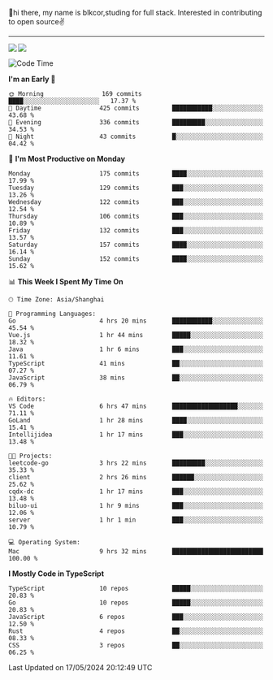 👋hi there, my name is blkcor,studing for full stack.
Interested in contributing to open source✌️

<hr/>

![](https://github-readme-stats.vercel.app/api?username=blkcor)
<a href="https://github.com/blkcor/github-readme-stats">
    <img align="left" src="https://github-readme-stats.vercel.app/api/top-langs/?username=blkcor&hide=jupyter%20notebook,shaderlab,tex,c%23&langs_count=9" />
</a>


<!--START_SECTION:waka-->
![Code Time](http://img.shields.io/badge/Code%20Time-1%2C053%20hrs%2035%20mins-blue)

**I'm an Early 🐤** 

```text
🌞 Morning                169 commits         ████░░░░░░░░░░░░░░░░░░░░░   17.37 % 
🌆 Daytime                425 commits         ███████████░░░░░░░░░░░░░░   43.68 % 
🌃 Evening                336 commits         █████████░░░░░░░░░░░░░░░░   34.53 % 
🌙 Night                  43 commits          █░░░░░░░░░░░░░░░░░░░░░░░░   04.42 % 
```
📅 **I'm Most Productive on Monday** 

```text
Monday                   175 commits         ████░░░░░░░░░░░░░░░░░░░░░   17.99 % 
Tuesday                  129 commits         ███░░░░░░░░░░░░░░░░░░░░░░   13.26 % 
Wednesday                122 commits         ███░░░░░░░░░░░░░░░░░░░░░░   12.54 % 
Thursday                 106 commits         ███░░░░░░░░░░░░░░░░░░░░░░   10.89 % 
Friday                   132 commits         ███░░░░░░░░░░░░░░░░░░░░░░   13.57 % 
Saturday                 157 commits         ████░░░░░░░░░░░░░░░░░░░░░   16.14 % 
Sunday                   152 commits         ████░░░░░░░░░░░░░░░░░░░░░   15.62 % 
```


📊 **This Week I Spent My Time On** 

```text
🕑︎ Time Zone: Asia/Shanghai

💬 Programming Languages: 
Go                       4 hrs 20 mins       ███████████░░░░░░░░░░░░░░   45.54 % 
Vue.js                   1 hr 44 mins        █████░░░░░░░░░░░░░░░░░░░░   18.32 % 
Java                     1 hr 6 mins         ███░░░░░░░░░░░░░░░░░░░░░░   11.61 % 
TypeScript               41 mins             ██░░░░░░░░░░░░░░░░░░░░░░░   07.27 % 
JavaScript               38 mins             ██░░░░░░░░░░░░░░░░░░░░░░░   06.79 % 

🔥 Editors: 
VS Code                  6 hrs 47 mins       ██████████████████░░░░░░░   71.11 % 
GoLand                   1 hr 28 mins        ████░░░░░░░░░░░░░░░░░░░░░   15.41 % 
Intellijidea             1 hr 17 mins        ███░░░░░░░░░░░░░░░░░░░░░░   13.48 % 

🐱‍💻 Projects: 
leetcode-go              3 hrs 22 mins       █████████░░░░░░░░░░░░░░░░   35.33 % 
client                   2 hrs 26 mins       ██████░░░░░░░░░░░░░░░░░░░   25.62 % 
cqdx-dc                  1 hr 17 mins        ███░░░░░░░░░░░░░░░░░░░░░░   13.48 % 
biluo-ui                 1 hr 9 mins         ███░░░░░░░░░░░░░░░░░░░░░░   12.06 % 
server                   1 hr 1 min          ███░░░░░░░░░░░░░░░░░░░░░░   10.79 % 

💻 Operating System: 
Mac                      9 hrs 32 mins       █████████████████████████   100.00 % 
```

**I Mostly Code in TypeScript** 

```text
TypeScript               10 repos            █████░░░░░░░░░░░░░░░░░░░░   20.83 % 
Go                       10 repos            █████░░░░░░░░░░░░░░░░░░░░   20.83 % 
JavaScript               6 repos             ███░░░░░░░░░░░░░░░░░░░░░░   12.50 % 
Rust                     4 repos             ██░░░░░░░░░░░░░░░░░░░░░░░   08.33 % 
CSS                      3 repos             ██░░░░░░░░░░░░░░░░░░░░░░░   06.25 % 
```




 Last Updated on 17/05/2024 20:12:49 UTC
<!--END_SECTION:waka-->



